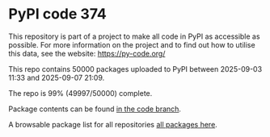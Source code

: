 # PyPI code 374

This repository is part of a project to make all code in PyPI as accessible as possible. For more information 
on the project and to find out how to utilise this data, see the website: https://py-code.org/

This repo contains 50000 packages uploaded to PyPI between 
2025-09-03 11:33 and 2025-09-07 21:09.

The repo is 99% (49997/50000) complete.

Package contents can be found [in the code branch](https://github.com/pypi-data/pypi-mirror-374/tree/code/packages).

A browsable package list for all repositories [all packages here](https://py-code.org/repositories/pypi-mirror-374).


